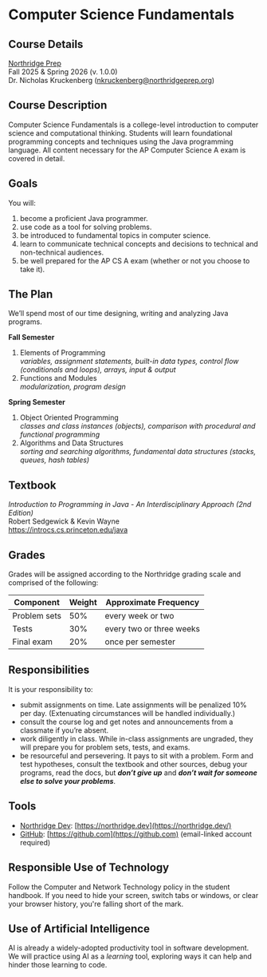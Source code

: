 # **Computer Science Fundamentals**

## **Course Details**

[Northridge Prep](https://northridgeprep.org/)   
Fall 2025 & Spring 2026 (v. 1.0.0)  
Dr. Nicholas Kruckenberg (nkruckenberg@northridgeprep.org)

## **Course Description**

Computer Science Fundamentals is a college-level introduction to computer science and computational thinking. Students will learn foundational programming concepts and techniques using the Java programming language. All content necessary for the AP Computer Science A exam is covered in detail.

## **Goals**

You will:

1. become a proficient Java programmer.   
2. use code as a tool for solving problems.  
3. be introduced to fundamental topics in computer science.  
4. learn to communicate technical concepts and decisions to technical and non-technical audiences.  
5. be well prepared for the AP CS A exam (whether or not you choose to take it).

## **The Plan**

We’ll spend most of our time designing, writing and analyzing Java programs.

**Fall Semester**

1. Elements of Programming  
   *variables, assignment statements, built-in data types, control flow (conditionals and loops), arrays, input & output*  
2. Functions and Modules   
   *modularization, program design*
 
**Spring Semester**

1. Object Oriented Programming  
   *classes and class instances (objects), comparison with procedural and functional programming*  
2. Algorithms and Data Structures  
   *sorting and searching algorithms, fundamental data structures (stacks, queues, hash tables)*

## **Textbook**

*Introduction to Programming in Java \- An Interdisciplinary Approach (2nd Edition)*  
Robert Sedgewick & Kevin Wayne  
https://introcs.cs.princeton.edu/java

## **Grades**

Grades will be assigned according to the Northridge grading scale and comprised of the following:

| Component | Weight | Approximate Frequency |
| ----- | ----- | ----- |
| Problem sets | 50% | every week or two |
| Tests | 30% | every two or three weeks |
| Final exam | 20% | once per semester |

## **Responsibilities**

It is your responsibility to:

* submit assignments on time. Late assignments will be penalized 10% per day. (Extenuating circumstances will be handled individually.)  
* consult the course log and get notes and announcements from a classmate if you’re absent.  
* work diligently in class. While in-class assignments are ungraded, they will prepare you for problem sets, tests, and exams.  
* be resourceful and persevering. It pays to sit with a problem. Form and test hypotheses, consult the textbook and other sources, debug your programs, read the docs, but ***don’t give up*** and ***don’t wait for someone else to solve your problems***. 

## **Tools**

* [Northridge Dev](https://northridge.dev/): [https://northridge.dev](https://northridge.dev/)  
* [GitHub](https://github.com/): [https://github.com](https://github.com) (email-linked account required)

## **Responsible Use of Technology**

Follow the Computer and Network Technology policy in the student handbook. If you need to hide your screen, switch tabs or windows, or clear your browser history, you're falling short of the mark.

## **Use of Artificial Intelligence**

AI is already a widely-adopted productivity tool in software development. We will practice using AI as a *learning* tool, exploring ways it can help and hinder those learning to code. 
